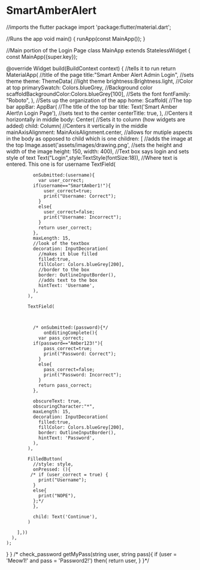 # SmartAmberAlert


//imports the flutter package
import 'package:flutter/material.dart';

//Runs the app
void main() {
  runApp(const MainApp());
}

//Main portion of the Login Page
class MainApp extends StatelessWidget {
  const MainApp({super.key});

  @override
  Widget build(BuildContext context) {
    //tells it to run
    return MaterialApp(
      //title of the page
      title:"Smart Amber Alert Admin Login",
      //sets theme
      theme: ThemeData(
        //light theme
        brightness:Brightness.light,
        //Color at top
        primarySwatch: Colors.blueGrey,
        //Background color
        scaffoldBackgroundColor:Colors.blueGrey[100],
        //Sets the font
        fontFamily: "Roboto",
      ),
      //Sets up the organization of the app
      home: Scaffold( 
        //The top bar
        appBar: AppBar(
          //The title of the top bar
          title:
           Text('Smart Amber Alert\n     Login Page'),
           //sets text to the center
           centerTitle: true, 
        ),
        //Centers it horizontally in middle
        body: Center(
        //Sets it to column (how widgets are added)
        child: Column(
          //Centers it vertically in the middle
          mainAxisAlignment: MainAxisAlignment.center,
          //allows for mutiple aspects in the body as opposed to child which is one
          children: [
          //adds the image at the top
          Image.asset('assets/images/drawing.png', 
          //sets the height and width of the image
            height: 150,
            width: 400),
         //Text box says login and sets style of text
          Text("Login",style:TextStyle(fontSize:18)),
          //Where text is entered. This one is for username
            TextField(
            
              onSubmitted:(username){
                var user_correct;
              if(username=="SmartAmber1!"){
                  user_correct=true;
                  print("Username: Correct");
                }
                else{
                  user_correct=false;
                  print("Username: Incorrect");
                }
                return user_correct;
              },
              maxLength: 15,
              //look of the textbox
              decoration: InputDecoration(
                //makes it blue filled
                filled:true,
                fillColor: Colors.blueGrey[200],
                //border to the box
                border: OutlineInputBorder(),
                //adds text to the box
                hintText: 'Username',
              ),
            ),

            TextField(
              
              
              
              /* onSubmitted:(password){*/
                  onEditingComplete(){
                var pass_correct;
              if(password=="Amber123!"){
                  pass_correct=true;
                  print("Password: Correct");
                }
                else{
                  pass_correct=false;
                  print("Password: Incorrect");
                }
                return pass_correct;
              },

              obscureText: true,
              obscuringCharacter:"*",
              maxLength: 15,
              decoration: InputDecoration(
                filled:true,
                fillColor: Colors.blueGrey[200],
                border: OutlineInputBorder(),
                hintText: 'Password',
              ),
            ),

            FilledButton(
              //style: style,
              onPressed: (){
             /* if (user_correct = true) {
                print("Username");
              }
              else{
                print("NOPE"),
              };*/
              },
              
              child: Text('Continue'),
            ) 
            
        ],))
      ),
    );
  }
}
/*
check_password getMyPass(string user, string pass){
  if (user = 'Meow1!' and pass = 'Password2!')
  then{
    return user,
  }
}*/
